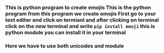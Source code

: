 ### This is python program to create emojis This is the python program from this program we create emojis First go to your text editor and click on termianl and after clicking on terminal click on the new terminal and write `pip install emoji` this is python module you can install it in your terminal

### Here we have to use both unicodes and module
